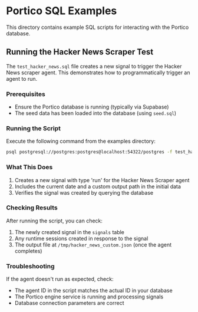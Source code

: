 # Portico SQL Examples

This directory contains example SQL scripts for interacting with the Portico database.

## Running the Hacker News Scraper Test

The `test_hacker_news.sql` file creates a new signal to trigger the Hacker News scraper agent. This demonstrates how to programmatically trigger an agent to run.

### Prerequisites

- Ensure the Portico database is running (typically via Supabase)
- The seed data has been loaded into the database (using `seed.sql`)

### Running the Script

Execute the following command from the examples directory:

```bash
psql postgresql://postgres:postgres@localhost:54322/postgres -f test_hacker_news.sql
```

### What This Does

1. Creates a new signal with type 'run' for the Hacker News Scraper agent
2. Includes the current date and a custom output path in the initial data
3. Verifies the signal was created by querying the database

### Checking Results

After running the script, you can check:

1. The newly created signal in the `signals` table
2. Any runtime sessions created in response to the signal
3. The output file at `/tmp/hacker_news_custom.json` (once the agent completes)

### Troubleshooting

If the agent doesn't run as expected, check:

- The agent ID in the script matches the actual ID in your database
- The Portico engine service is running and processing signals
- Database connection parameters are correct
